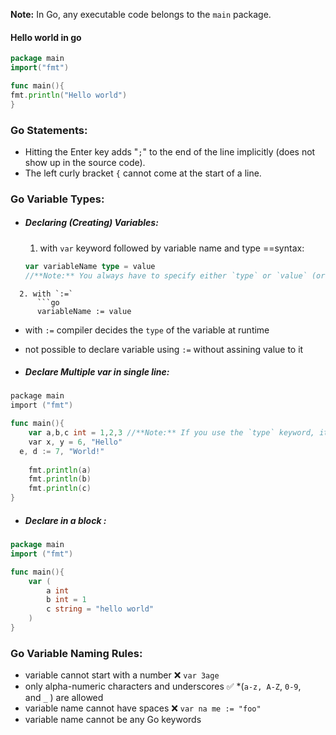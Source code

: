 **Note:** In Go, any executable code belongs to the `main` package.

#### Hello world in go 

```go
package main
import("fmt")

func main(){
fmt.println("Hello world")
}

```

### Go Statements:
* Hitting the Enter key adds "`;`" to the end of the line implicitly (does not show up in the source code).
* The left curly bracket `{` cannot come at the start of a line.


### Go Variable Types:
* ##### Declaring (Creating) Variables:
  1. with `var` keyword followed by variable name and type 
   ==syntax:
   ```go
   var variableName type = value
   //**Note:** You always have to specify either `type` or `value` (or both).
```
  2. with `:=` 
      ```go
      variableName := value
```
   * with `:=` compiler decides the `type` of the variable at runtime
   * not possible to declare variable using `:=` without assining value to it 


* ##### Declare Multiple var in single line:
```go
package main  
import ("fmt")

func main(){
	var a,b,c int = 1,2,3 //**Note:** If you use the `type` keyword, it is only possible to declare **one type** of variable per line.
	var x, y = 6, "Hello"  
  e, d := 7, "World!"
	
	fmt.println(a)
	fmt.println(b)
	fmt.println(c)
}
```

* ##### Declare in a block :

```go
package main
import ("fmt")

func main(){
	var (
		a int
		b int = 1
		c string = "hello world"
	)
}
```



### Go Variable Naming Rules:
 * variable cannot start with a number
     ❌ `var 3age`
 * only alpha-numeric characters and underscores 
     ✅ *(`a-z, A-Z`, `0-9`, and `_` ) are allowed
 * variable name cannot have spaces 
     ❌  `var na me := "foo" `
 * variable name cannot be any Go keywords
